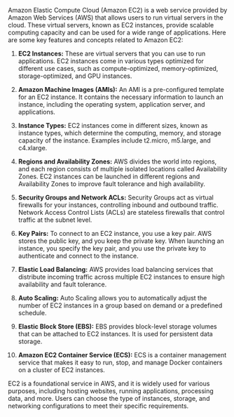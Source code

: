 Amazon Elastic Compute Cloud (Amazon EC2) is a web service provided by Amazon Web Services (AWS) that allows users to run virtual servers in the cloud. These virtual servers, known as EC2 instances, provide scalable computing capacity and can be used for a wide range of applications. Here are some key features and concepts related to Amazon EC2:

1. **EC2 Instances:** These are virtual servers that you can use to run applications. EC2 instances come in various types optimized for different use cases, such as compute-optimized, memory-optimized, storage-optimized, and GPU instances.

2. **Amazon Machine Images (AMIs):** An AMI is a pre-configured template for an EC2 instance. It contains the necessary information to launch an instance, including the operating system, application server, and applications.

3. **Instance Types:** EC2 instances come in different sizes, known as instance types, which determine the computing, memory, and storage capacity of the instance. Examples include t2.micro, m5.large, and c4.xlarge.

4. **Regions and Availability Zones:** AWS divides the world into regions, and each region consists of multiple isolated locations called Availability Zones. EC2 instances can be launched in different regions and Availability Zones to improve fault tolerance and high availability.

5. **Security Groups and Network ACLs:** Security Groups act as virtual firewalls for your instances, controlling inbound and outbound traffic. Network Access Control Lists (ACLs) are stateless firewalls that control traffic at the subnet level.

6. **Key Pairs:** To connect to an EC2 instance, you use a key pair. AWS stores the public key, and you keep the private key. When launching an instance, you specify the key pair, and you use the private key to authenticate and connect to the instance.

7. **Elastic Load Balancing:** AWS provides load balancing services that distribute incoming traffic across multiple EC2 instances to ensure high availability and fault tolerance.

8. **Auto Scaling:** Auto Scaling allows you to automatically adjust the number of EC2 instances in a group based on demand or a predefined schedule.

9. **Elastic Block Store (EBS):** EBS provides block-level storage volumes that can be attached to EC2 instances. It is used for persistent data storage.

10. **Amazon EC2 Container Service (ECS):** ECS is a container management service that makes it easy to run, stop, and manage Docker containers on a cluster of EC2 instances.

EC2 is a foundational service in AWS, and it is widely used for various purposes, including hosting websites, running applications, processing data, and more. Users can choose the type of instances, storage, and networking configurations to meet their specific requirements.